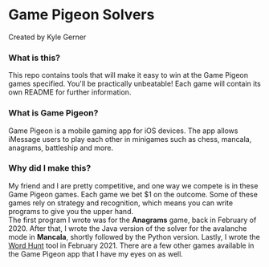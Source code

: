 # Game Pigeon Solvers  
Created by Kyle Gerner  
### What is this?  
This repo contains tools that will make it easy to win at the Game Pigeon games specified. You'll be practically unbeatable! Each game will contain its own README for further information.
### What is Game Pigeon?
Game Pigeon is a mobile gaming app for iOS devices. The app allows iMessage users to play each other in minigames such as chess, mancala, anagrams, battleship and more.  

### Why did I make this?
My friend and I are pretty competitive, and one way we compete is in these Game Pigeon games. Each game we bet $1 on the outcome. Some of these games rely on strategy and recognition, which means you can write programs to give you the upper hand.  
The first program I wrote was for the **Anagrams** game, back in February of 2020. After that, I wrote the Java version of the solver for the avalanche mode in **Mancala**, shortly followed by the Python version. Lastly, I wrote the [Word Hunt](https://github.com/k-gerner/Game-Pigeon-Solvers/tree/master/Word%20Hunt%20Tool) tool in February 2021. There are a few other games available in the Game Pigeon app that I have my eyes on as well.